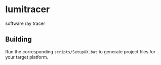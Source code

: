 # lumitracer
software ray tracer

## Building
Run the corresponding `scripts/SetupXX.bat` to generate project files for your target platform.
